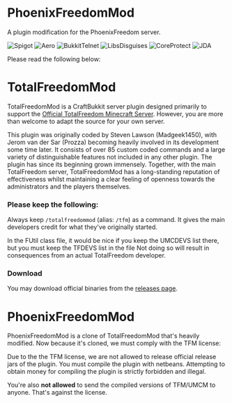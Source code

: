 # PhoenixFreedomMod #
A plugin modification for the PhoenixFreedom server.

![Spigot](https://unraveledmc.com/githubapi?spigotver)
![Aero](https://unraveledmc.com/githubapi?aerover)
![BukkitTelnet](https://unraveledmc.com/githubapi?bukkittelnetver)
![LibsDisguises](https://unraveledmc.com/githubapi?libsdisguisesver)
![CoreProtect](https://unraveledmc.com/githubapi?coreprotectver)
![JDA](https://unraveledmc.com/githubapi?jdaver)

Please read the following below:
# TotalFreedomMod #

TotalFreedomMod is a CraftBukkit server plugin designed primarily to support the [Official TotalFreedom Minecraft Server](http://totalfreedom.me/). However, you are more than welcome to adapt the source for your own server.

This plugin was originally coded by Steven Lawson (Madgeek1450), with Jerom van der Sar (Prozza) becoming heavily involved in its development some time later. It consists of over 85 custom coded commands and a large variety of distinguishable features not included in any other plugin. The plugin has since its beginning grown immensely. Together, with the main TotalFreedom server, TotalFreedomMod has a long-standing reputation of effectiveness whilst maintaining a clear feeling of openness towards the administrators and the players themselves.

### Please keep the following: ###

Always keep `/totalfreedommod` (alias: `/tfm`) as a command. It gives the main developers credit for what they've originally started.

In the FUtil class file, it would be nice if you keep the UMCDEVS list there, but you must keep the TFDEVS list in the file Not doing so will result in consequences from an actual TotalFreedom developer.

### Download ###
You may download official binaries from the [releases page](https://github.com/TotalFreedom/TotalFreedomMod/releases).

# PhoenixFreedomMod #
PhoenixFreedomMod is a clone of TotalFreedomMod that's heavily modified. Now because it's cloned, we must comply with the TFM license:

Due to the the TFM license, we are not allowed to release official release jars of the plugin. You must compile the plugin with netbeans. Attempting to obtain money for compiling the plugin is strictly forbidden and illegal.

You're also **not allowed** to send the compiled versions of TFM/UMCM to anyone. That's against the license.
